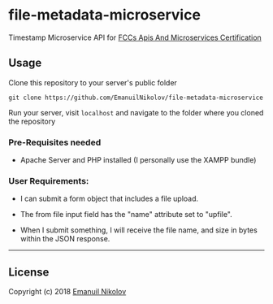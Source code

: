 # file-metadata-microservice

Timestamp Microservice API for [FCCs Apis And Microservices Certification](https://www.freecodecamp.com)

## Usage

Clone this repository to your server's public folder

`git clone https://github.com/EmanuilNikolov/file-metadata-microservice`

Run your server, visit `localhost` and navigate to the folder where you cloned the repository

### Pre-Requisites needed
- Apache Server and PHP installed (I personally use the XAMPP bundle)

### User Requirements:
- I can submit a form object that includes a file upload.

- The from file input field has the "name" attribute set to "upfile".

- When I submit something, I will receive the file name, and size in bytes within the JSON response.

---

## License

Copyright (c) 2018 [Emanuil Nikolov](https://github.com/EmanuilNikolov)